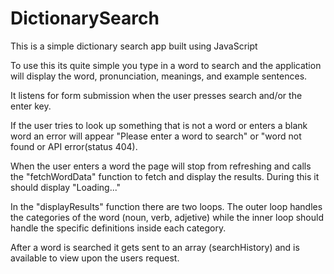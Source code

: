 # DictionarySearch
This is a simple dictionary search app built using JavaScript

To use this its quite simple you type in a word to search and the application will display the word, pronunciation, meanings, and example sentences.

It listens for form submission when the user presses search and/or the enter key. 

If the user tries to look up something that is not a word or enters a blank word an error will appear "Please enter a word to search" or "word not found or API error(status 404).

When the user enters a word the page will stop from refreshing and calls the "fetchWordData" function to fetch and display the results. During this it should display "Loading..."

In the "displayResults" function there are two loops. The outer loop handles the categories of the word (noun, verb, adjetive) while the inner loop should handle the specific definitions inside each category. 

After a word is searched it gets sent to an array (searchHistory) and is available to view upon the users request. 
